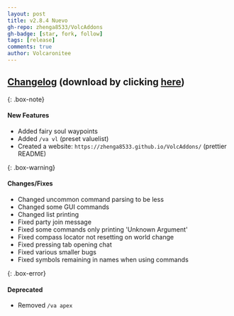 ```yaml
---
layout: post
title: v2.8.4 Nuevo
gh-repo: zhenga8533/VolcAddons
gh-badge: [star, fork, follow]
tags: [release]
comments: true
author: Volcaronitee
---
```


## [Changelog](https://github.com/zhenga8533/VolcAddons/releases/tag/v2.8.4) (download by clicking [here](https://github.com/zhenga8533/VolcAddons/releases/download/v2.8.4/VolcAddons.zip))

{: .box-note}

#### New Features

- Added fairy soul waypoints
- Added `/va vl` (preset valuelist)
- Created a website: `https://zhenga8533.github.io/VolcAddons/` (prettier README)

{: .box-warning}

#### Changes/Fixes

- Changed uncommon command parsing to be less
- Changed some GUI commands
- Changed list printing
- Fixed party join message
- Fixed some commands only printing 'Unknown Argument'
- Fixed compass locator not resetting on world change
- Fixed pressing tab opening chat
- Fixed various smaller bugs
- Fixed symbols remaining in names when using commands

{: .box-error}

#### Deprecated

- Removed `/va apex`
